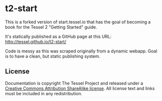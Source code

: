 # t2-start

This is a forked version of start.tessel.io that has the goal of becoming a book for the Tessel 2 "Getting Started" guide.

It's statically published as a GitHub page at this URL: http://tessel.github.io/t2-start/

Code is messy as this was scraped originally from a dynamic webapp. Goal is to have a clean, but static publishing system.

## License

Documentation is copyright The Tessel Project and released under a [Creative Commons Attribution ShareAlike license](http://creativecommons.org/licenses/by-sa/3.0/). All license text and links must be included in any redistribution.
